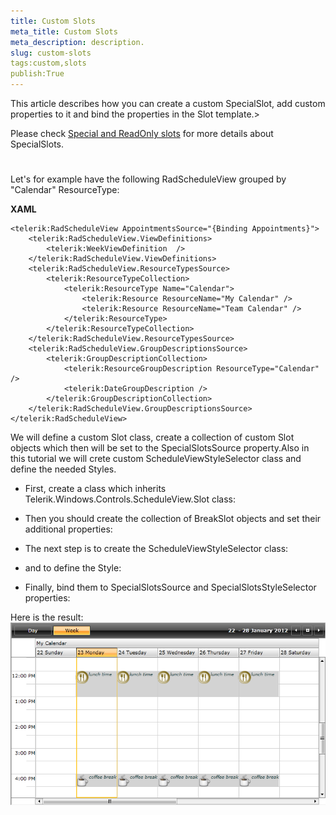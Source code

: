 ```yaml
---
title: Custom Slots
meta_title: Custom Slots
meta_description: description.
slug: custom-slots
tags:custom,slots
publish:True
---
```



This article describes how you can create a custom SpecialSlot, add custom properties to it and bind the properties in the Slot template.>

Please check [Special and ReadOnly slots]({{slug:special-and-readonly-slots}}) for more details about SpecialSlots.

# 

Let's for example have the following RadScheduleView grouped by "Calendar" ResourceType:


 __XAML__
    


	<telerik:RadScheduleView AppointmentsSource="{Binding Appointments}">
		<telerik:RadScheduleView.ViewDefinitions>				
			<telerik:WeekViewDefinition  />
		</telerik:RadScheduleView.ViewDefinitions>
		<telerik:RadScheduleView.ResourceTypesSource>
			<telerik:ResourceTypeCollection>
				<telerik:ResourceType Name="Calendar">
					<telerik:Resource ResourceName="My Calendar" />
					<telerik:Resource ResourceName="Team Calendar" />
				</telerik:ResourceType>
			</telerik:ResourceTypeCollection>
		</telerik:RadScheduleView.ResourceTypesSource>
		<telerik:RadScheduleView.GroupDescriptionsSource>
			<telerik:GroupDescriptionCollection>
				<telerik:ResourceGroupDescription ResourceType="Calendar" />
				<telerik:DateGroupDescription />
			</telerik:GroupDescriptionCollection>
		</telerik:RadScheduleView.GroupDescriptionsSource>
	</telerik:RadScheduleView>



We will define a custom Slot class, create a collection of custom Slot objects which then will be set to the SpecialSlotsSource property.Also in this tutorial we will crete custom ScheduleViewStyleSelector class and define the needed Styles.

* First, create a class which inherits Telerik.Windows.Controls.ScheduleView.Slot class:

* Then you should create the collection of BreakSlot objects and set their additional properties:

* The next step is to create the ScheduleViewStyleSelector class:

* and to define the Style:

* Finally, bind them to SpecialSlotsSource and SpecialSlotsStyleSelector properties:

Here is the result:![radscheduleview custom slots](images/radscheduleview_custom_slots.png)
